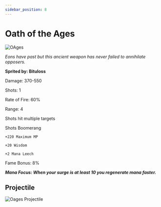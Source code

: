 ```yaml
---
sidebar_position: 8
---
```


# Oath of the Ages

![OAges](https://vwiki.valorserver.com/api/item/picture/oath%20of%20the%20ages)

<i>Eons have past but this ancient weapon has never failed to annihilate opposers.</i>

**Sprited by: Bituloss**

Damage: 370-550

Shots: 1

Rate of Fire: 60%

Range: 4

Shots hit multiple targets

Shots Boomerang

    +220 Maximum MP
    
    +20 Wisdom
    
    +2 Mana Leech

Fame Bonus: 8%

***Mana Focus: When your surge is at least 10 you regenerate mana faster.***

## Projectile

![Oages Projectile](https://cdn.discordapp.com/attachments/948363241631916122/954066232611582052/oathoftheages.gif)
